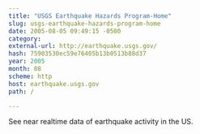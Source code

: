 ```yaml
---
title: "USGS Earthquake Hazards Program-Home"
slug: usgs-earthquake-hazards-program-home
date: 2005-08-05 09:49:15 -0500
category: 
external-url: http://earthquake.usgs.gov/
hash: 75903530ec59e76405b13b0513b88d37
year: 2005
month: 08
scheme: http
host: earthquake.usgs.gov
path: /

---
```


See near realtime data of earthquake activity in the US.
